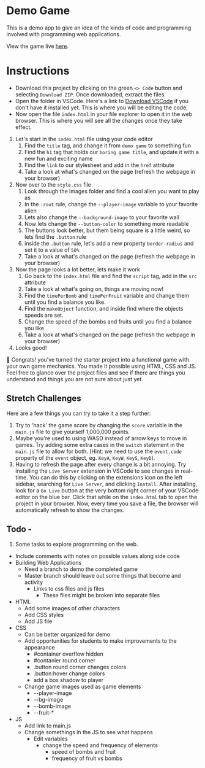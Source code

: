 # Demo Game

This is a demo app to give an idea of the kinds of code and programming involved with programming web applications.

View the game live [here](https://make-school-labs.github.io/few-track-demo/).

# Instructions

- Download this project by clicking on the green `<> Code` button and selecting `Download ZIP`. Once downloaded, extract the files.
- Open the folder in VSCode. Here's a link to [Download VSCode](https://code.visualstudio.com/) if you don't have it installed yet. This is where you will be editing the code.
- Now open the file `index.html` in your file explorer to open it in the web browser. This is where you will see all the changes once they take effect.

1. Let's start in the `index.html` file using your code editor
   1. Find the `title` tag, and change it from `demo game` to something fun
   2. Find the `h1` tag that holds our `boring game title`, and update it with a new fun and exciting name
   3. Find the `link` to our stylesheet and add in the `href` attribute
   4. Take a look at what's changed on the page (refresh the webpage in your browser)
2. Now over to the `style.css` file
   1. Look through the images folder and find a cool alien you want to play as
   2. In the `:root` rule, change the `--player-image` variable to your favorite alien
   3. Lets also change the `--background-image` to your favorite wall
   4. Now lets change the `--button-color` to something more readable
   5. The buttons look better, but them being square is a little weird, so lets find the `.button` rule
   6. inside the `.button` rule, let's add a new property `border-radius` and set it to a value of `50%`
   7. Take a look at what's changed on the page (refresh the webpage in your browser)
3. Now the page looks a lot better, lets make it work
   1. Go back to the `index.html` file and find the `script` tag, add in the `src` attribute
   2. Take a look at what's going on, things are moving now!
   3. Find the `timePerBomb` and `timePerFruit` variable and change them until you find a balance you like.
   4. Find the `makeObject` function, and inside find where the objects speeds are set.
   5. Change the speed of the bombs and fruits until you find a balance you like
   6. Take a look at what's changed on the page (refresh the webpage in your browser)
4. Looks good!

🎉 Congrats! you've turned the starter project into a functional game with your own game mechanics. You made it possible using HTML, CSS and JS. Feel free to glance over the project files and see if there are things you understand and things you are not sure about just yet.

## Stretch Challenges

Here are a few things you can try to take it a step further:

1. Try to 'hack' the game score by changing the `score` variable in the `main.js` file to give yourself 1,000,000 points.
2. Maybe you're used to using WASD instead of arrow keys to move in games. Try adding some extra cases in the `switch` statement in the `main.js` file to allow for both. (Hint: we need to use the `event.code` property of the `event` object, eg. `KeyA`, `KeyW`, `KeyS`, `KeyD`).
3. Having to refresh the page after every change is a bit annoying. Try installing the `Live Server` extension in VSCode to see changes in real-time. You can do this by clicking on the extensions icon on the left sidebar, searching for `Live Server`, and clicking `Install`. After installing, look for a `Go Live` button at the very bottom right corner of your VSCode editor on the blue bar. Click that while on the `index.html` tab to open the project in your browser. Now, every time you save a file, the browser will automatically refresh to show the changes.

## Todo -

1. Some tasks to explore programming on the web.
  - Include comments with notes on possible values along side code
  - Building Web Applications
    - Need a branch to demo the completed game
    - Master branch should leave out some things that become and activity
      - Links to css files and js files
        - These files might be broken into separate files
  - HTML
    - Add some images of other characters
    - Add CSS styles
    - Add JS file
  - CSS
    - Can be better organized for demo
    - Add opportunities for students to make improvements to the appearance
      - #container overflow hidden
      - #contanier round corner
      - .button round corner changes colors
      - .button:hover change colors
      - add a box shadow to player
    - Change game images used as game elements
      - --player-image
      - --bg-image
      - --bomb-image
      - --fruit-*
  - JS
    - Add link to main.js
    - Change somethings in the JS to see what happens
      - Edit variables
        - change the speed and frequency of elements
          - speed of bombs and fruit
          - frequency of fruit vs bombs
